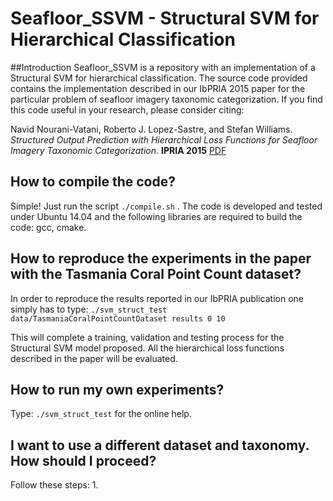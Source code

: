 # Seafloor_SSVM - **Structural SVM for Hierarchical Classification**

##Introduction
Seafloor_SSVM is a repository with an implementation of a Structural SVM for hierarchical classification. The source code provided contains the implementation described in our IbPRIA 2015 paper for the particular problem of seafloor imagery taxonomic categorization. If you find this code useful in your research, please consider citing:

Navid Nourani-Vatani, Roberto J. Lopez-Sastre, and Stefan Williams. *Structured Output Prediction with Hierarchical Loss Functions for Seafloor Imagery Taxonomic Categorization*. **IPRIA 2015** [PDF](http://agamenon.tsc.uah.es/Personales/rlopez/docs/ibpria2015-nourani.pdf)


## How to compile the code?
Simple! Just run the script `./compile.sh` . The code is developed and tested under Ubuntu 14.04 and the following libraries are required to build the code: gcc, cmake.

## How to reproduce the experiments in the paper with the Tasmania Coral Point Count dataset?

In order to reproduce the results reported in our IbPRIA publication one simply has to type:
`./svm_struct_test data/TasmaniaCoralPointCountDataset results 0 10`


This will complete a training, validation and testing process for the Structural SVM model proposed. All the hierarchical loss functions described in the paper will be evaluated.

## How to run my own experiments?
Type: `./svm_struct_test` for the online help.

## I want to use a different dataset and taxonomy. How should I proceed?
Follow these steps:
1. 

